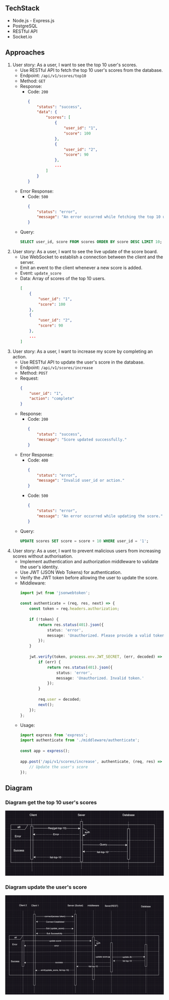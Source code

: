 ## TechStack
- Node.js - Express.js
- PostgreSQL
- RESTful API
- Socket.io

## Approaches
1. User story: As a user, I want to see the top 10 user's scores.
    - Use RESTful API to fetch the top 10 user's scores from the database.
    - Endpoint: `/api/v1/scores/top10`
    - Method: `GET`
    - Response: 
        - Code: `200`
            ```json
            {
                "status": "success",
                "data": {
                    "scores": [
                        {
                            "user_id": "1",
                            "score": 100
                        },
                        {
                            "user_id": "2",
                            "score": 90
                        },
                        ...
                    ]
                }
            }
            ```
    - Error Response:
        - Code: `500`
            ```json
            {
                "status": "error",
                "message": "An error occurred while fetching the top 10 user's scores."
            }
            ```
    - Query:
        ```sql
        SELECT user_id, score FROM scores ORDER BY score DESC LIMIT 10;
        ```
2. User story: As a user, I want to see the live update of the score board.
    - Use WebSocket to establish a connection between the client and the server.
    - Emit an event to the client whenever a new score is added.
    - Event: `update_score`
    - Data: Array of scores of the top 10 users.
        ```json
        [
            {
                "user_id": "1",
                "score": 100
            },
            {
                "user_id": "2",
                "score": 90
            },
            ...
        ]
        ```
3. User story: As a user, I want to increase my score by completing an action.
    - Use RESTful API to update the user's score in the database.
    - Endpoint: `/api/v1/scores/increase`
    - Method: `POST`
    - Request:
        ```json
        {
            "user_id": "1",
            "action": "complete"
        }
        ```
    - Response:
        - Code: `200`
            ```json
            {
                "status": "success",
                "message": "Score updated successfully."
            }
            ```
    - Error Response:
        - Code: `400`
            ```json
            {
                "status": "error",
                "message": "Invalid user_id or action."
            }
            ```
        - Code: `500`
            ```json
            {
                "status": "error",
                "message": "An error occurred while updating the score."
            }
            ```
    - Query:
        ```sql
        UPDATE scores SET score = score + 10 WHERE user_id = '1';
        ```
4. User story: As a user, I want to prevent malicious users from increasing scores without authorisation.
    - Implement authentication and authorization middleware to validate the user's identity.
    - Use JWT (JSON Web Tokens) for authentication.
    - Verify the JWT token before allowing the user to update the score.
    - Middleware:
        ```typescript
        import jwt from 'jsonwebtoken';

        const authenticate = (req, res, next) => {
            const token = req.headers.authorization;

            if (!token) {
                return res.status(401).json({
                    status: 'error',
                    message: 'Unauthorized. Please provide a valid token.'
                });
            }

            jwt.verify(token, process.env.JWT_SECRET, (err, decoded) => {
                if (err) {
                    return res.status(401).json({
                        status: 'error',
                        message: 'Unauthorized. Invalid token.'
                    });
                }

                req.user = decoded;
                next();
            });
        };
        ```
    - Usage:
        ```typescript
        import express from 'express';
        import authenticate from './middleware/authenticate';

        const app = express();

        app.post('/api/v1/scores/increase', authenticate, (req, res) => {
            // Update the user's score
        });
        ```
## Diagram
### Diagram get the top 10 user's scores
![Flow Diagram](./images/1.png)

### Diagram update the user's score
![Flow Diagram](./images/2.png)